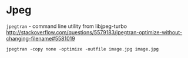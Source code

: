 # Jpeg

`jpegtran` - command line utility from libjpeg-turbo
<http://stackoverflow.com/questions/5579183/jpegtran-optimize-without-changing-filename#5581019>

    jpegtran -copy none -optimize -outfile image.jpg image.jpg
